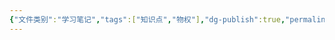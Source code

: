 ```yaml
---
{"文件类别":"学习笔记","tags":["知识点","物权"],"dg-publish":true,"permalink":"/学习笔记studyup/知识点cheese/占有追寻权/","dgPassFrontmatter":true,"created":"2024-10-25T10:11:33.559+08:00","updated":"2024-10-25T10:11:33.884+08:00"}
---
```


